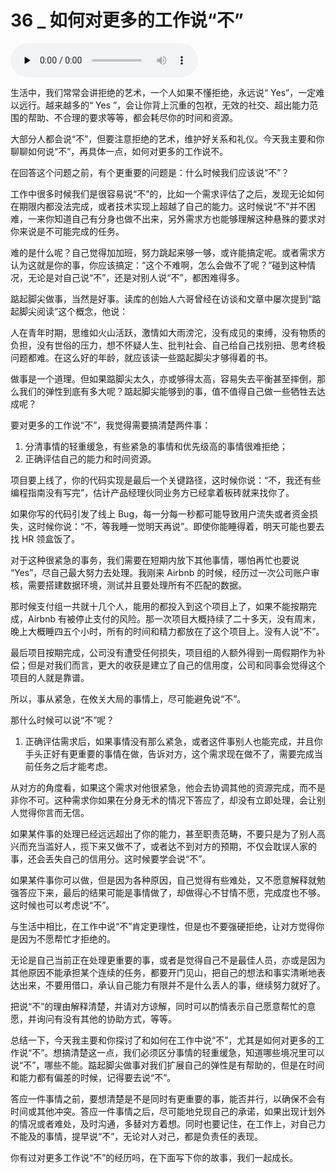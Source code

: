 # 36 _ 如何对更多的工作说“不”

<audio id="audio" title="36 | 如何对更多的工作说“不”" controls="" preload="none"><source id="mp3" src="https://static001.geekbang.org/resource/audio/10/96/104997a88f43b4e8c87128bdd1a58f96.mp3"></audio>

生活中，我们常常会讲拒绝的艺术，一个人如果不懂拒绝，永远说“ Yes”，一定难以远行。越来越多的“ Yes ”，会让你背上沉重的包袱，无效的社交、超出能力范围的帮助、不合理的要求等等，都会耗尽你的时间和资源。

大部分人都会说“不”，但要注意拒绝的艺术，维护好关系和礼仪。今天我主要和你聊聊如何说“不”，再具体一点，如何对更多的工作说不。

在回答这个问题之前，有个更重要的问题是：什么时候我们应该说“不”？

工作中很多时候我们是很容易说“不”的，比如一个需求评估了之后，发现无论如何在期限内都没法完成，或者技术实现上超越了自己的能力。这时候说“不”并不困难，一来你知道自己有分身也做不出来，另外需求方也能够理解这种悬殊的要求对你来说是不可能完成的任务。

难的是什么呢？自己觉得加加班，努力跳起来够一够，或许能搞定呢。或者需求方认为这就是你的事，你应该搞定：“这个不难啊，怎么会做不了呢？”碰到这种情况，无论是对自己说“不”，还是对别人说“不”，都困难得多。

踮起脚尖做事，当然是好事。读库的创始人六哥曾经在访谈和文章中屡次提到“踮起脚尖阅读”这个概念，他说：

> 
人在青年时期，思维如火山活跃，激情如大雨滂沱，没有成见的束缚，没有物质的负担，没有世俗的压力，想不怀疑人生、批判社会、自己给自己找别扭、思考终极问题都难。在这么好的年龄，就应该读一些踮起脚尖才够得着的书。


做事是一个道理。但如果踮脚尖太久，亦或够得太高，容易失去平衡甚至摔倒，那么我们的弹性到底有多大呢？踮起脚尖能够到的事，值不值得自己做一些牺牲去达成呢？

要对更多的工作说“不”，我觉得需要搞清楚两件事：

1. 分清事情的轻重缓急，有些紧急的事情和优先级高的事情很难拒绝；
1. 正确评估自己的能力和时间资源。

项目要上线了，你的代码实现是最后一个关键路径，这时候你说：“不，我还有些编程指南没有写完”，估计产品经理伙同业务方已经拿着板砖就来找你了。

如果你写的代码引发了线上 Bug，每一分每一秒都可能导致用户流失或者资金损失，这时候你说：“不，等我睡一觉明天再说”。即使你能睡得着，明天可能也要去找 HR 领盒饭了。

对于这种很紧急的事务，我们需要在短期内放下其他事情，哪怕再忙也要说 “Yes”，尽自己最大努力去处理。我刚来 Airbnb 的时候，经历过一次公司账户审核，需要搭建数据环境，测试并且要处理所有不匹配的数据。

那时候支付组一共就十几个人，能用的都投入到这个项目上了，如果不能按期完成，Airbnb 有被停止支付的风险。那一次项目大概持续了二十多天，没有周末，晚上大概睡四五个小时，所有的时间和精力都放在了这个项目上。没有人说“不”。

最后项目按期完成，公司没有遭受任何损失，项目组的人额外得到一周假期作为补偿；但是对我们而言，更大的收获是建立了自己的信用度，公司和同事会觉得这个项目的人就是靠谱。

所以，事从紧急，在攸关大局的事情上，尽可能避免说“不”。

那什么时候可以说“不”呢？

1. 正确评估需求后，如果事情没有那么紧急，或者这件事别人也能完成，并且你手头正好有更重要的事情在做，告诉对方，这个需求现在做不了，需要完成当前任务之后才能考虑。

从对方的角度看，如果这个需求对他很紧急，他会去协调其他的资源完成，而不是非你不可。这种需求你如果在分身无术的情况下答应了，却没有立即处理，会让别人觉得你言而无信。


如果某件事的处理已经远远超出了你的能力，甚至职责范畴，不要只是为了别人高兴而充当滥好人，揽下来又做不了，或者达不到对方的预期，不仅会耽误人家的事，还会丢失自己的信用分。这时候要学会说“不”。


如果某件事你可以做，但是因为各种原因，自己觉得有些难处，又不愿意解释就勉强答应下来，最后的结果可能是事情做了，却做得心不甘情不愿，完成度也不够。这时候也可以考虑说“不”。


与生活中相比，在工作中说“不”肯定更理性，但是也不要强硬拒绝，让对方觉得你是因为不愿帮忙才拒绝的。

无论是自己当前正在处理更重要的事，或者是觉得自己不是最佳人员，亦或是因为其他原因不能承担某个连续的任务，都要开门见山，把自己的想法和事实清晰地表达出来，不要用借口，承认自己能力有限并不是什么丢人的事，继续努力就好了。

把说“不”的理由解释清楚，并请对方谅解，同时可以酌情表示自己愿意帮忙的意愿，并询问有没有其他的协助方式，等等。

总结一下，今天我主要和你探讨了和如何在工作中说“不”，尤其是如何对更多的工作说“不”。想搞清楚这一点，我们必须区分事情的轻重缓急，知道哪些境况里可以说“不”，哪些不能。踮起脚尖做事对我们扩展自己的弹性是有帮助的，但是在时间和能力都有偏差的时候，记得要去说“不”。

答应一件事情之前，要想清楚是不是同时有更重要的事，能否并行，以确保不会有时间或其他冲突。答应一件事情之后，尽可能地兑现自己的承诺，如果出现计划外的情况或者难处，及时沟通，多替对方着想。同时也要记住，在工作上，对自己力不能及的事情，提早说“不”，无论对人对己，都是负责任的表现。

你有过对更多工作说“不”的经历吗，在下面写下你的故事，我们一起成长。
